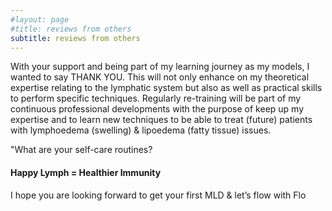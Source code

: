 ```yaml
---
#layout: page
#title: reviews from others
subtitle: reviews from others
---
```


With your support and being part of my learning journey as my models, I wanted to say THANK YOU. This will not only enhance on my theoretical expertise relating to the lymphatic system but also as well as practical skills to perform specific techniques. Regularly re-training will be part of my continuous professional developments with the purpose of keep up my expertise and to learn new techniques to be able to treat (future) patients with lymphoedema (swelling) & lipoedema (fatty tissue) issues. 

"What are your self-care routines?


#### Happy Lymph = Healthier Immunity

I hope you are looking forward to get your first MLD & let’s flow with Flo 
